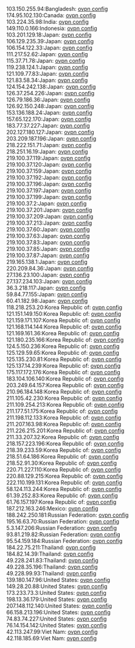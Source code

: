 103.150.255.94:Bangladesh: [ovpn config](vpn/103_150_255_94.ovpn)  
174.95.102.130:Canada: [ovpn config](vpn/174_95_102_130.ovpn)  
103.224.35.98:India: [ovpn config](vpn/103_224_35_98.ovpn)  
149.110.0.166:Indonesia: [ovpn config](vpn/149_110_0_166.ovpn)  
103.201.129.18:Japan: [ovpn config](vpn/103_201_129_18.ovpn)  
106.129.235.39:Japan: [ovpn config](vpn/106_129_235_39.ovpn)  
106.154.122.33:Japan: [ovpn config](vpn/106_154_122_33.ovpn)  
111.217.52.62:Japan: [ovpn config](vpn/111_217_52_62.ovpn)  
115.37.71.78:Japan: [ovpn config](vpn/115_37_71_78.ovpn)  
119.238.124.1:Japan: [ovpn config](vpn/119_238_124_1.ovpn)  
121.109.77.83:Japan: [ovpn config](vpn/121_109_77_83.ovpn)  
121.83.58.34:Japan: [ovpn config](vpn/121_83_58_34.ovpn)  
124.154.242.138:Japan: [ovpn config](vpn/124_154_242_138.ovpn)  
126.37.254.226:Japan: [ovpn config](vpn/126_37_254_226.ovpn)  
126.79.186.36:Japan: [ovpn config](vpn/126_79_186_36.ovpn)  
126.92.150.248:Japan: [ovpn config](vpn/126_92_150_248.ovpn)  
153.136.188.24:Japan: [ovpn config](vpn/153_136_188_24.ovpn)  
157.65.122.170:Japan: [ovpn config](vpn/157_65_122_170.ovpn)  
183.77.37.227:Japan: [ovpn config](vpn/183_77_37_227.ovpn)  
202.127.180.127:Japan: [ovpn config](vpn/202_127_180_127.ovpn)  
203.209.187.196:Japan: [ovpn config](vpn/203_209_187_196.ovpn)  
218.222.151.71:Japan: [ovpn config](vpn/218_222_151_71.ovpn)  
218.251.16.19:Japan: [ovpn config](vpn/218_251_16_19.ovpn)  
219.100.37.119:Japan: [ovpn config](vpn/219_100_37_119.ovpn)  
219.100.37.120:Japan: [ovpn config](vpn/219_100_37_120.ovpn)  
219.100.37.159:Japan: [ovpn config](vpn/219_100_37_159.ovpn)  
219.100.37.192:Japan: [ovpn config](vpn/219_100_37_192.ovpn)  
219.100.37.196:Japan: [ovpn config](vpn/219_100_37_196.ovpn)  
219.100.37.197:Japan: [ovpn config](vpn/219_100_37_197.ovpn)  
219.100.37.199:Japan: [ovpn config](vpn/219_100_37_199.ovpn)  
219.100.37.2:Japan: [ovpn config](vpn/219_100_37_2.ovpn)  
219.100.37.201:Japan: [ovpn config](vpn/219_100_37_201.ovpn)  
219.100.37.209:Japan: [ovpn config](vpn/219_100_37_209.ovpn)  
219.100.37.213:Japan: [ovpn config](vpn/219_100_37_213.ovpn)  
219.100.37.60:Japan: [ovpn config](vpn/219_100_37_60.ovpn)  
219.100.37.63:Japan: [ovpn config](vpn/219_100_37_63.ovpn)  
219.100.37.83:Japan: [ovpn config](vpn/219_100_37_83.ovpn)  
219.100.37.85:Japan: [ovpn config](vpn/219_100_37_85.ovpn)  
219.100.37.87:Japan: [ovpn config](vpn/219_100_37_87.ovpn)  
219.165.138.1:Japan: [ovpn config](vpn/219_165_138_1.ovpn)  
220.209.84.36:Japan: [ovpn config](vpn/220_209_84_36.ovpn)  
27.136.23.100:Japan: [ovpn config](vpn/27_136_23_100.ovpn)  
27.137.234.103:Japan: [ovpn config](vpn/27_137_234_103.ovpn)  
36.3.218.117:Japan: [ovpn config](vpn/36_3_218_117.ovpn)  
59.84.77.155:Japan: [ovpn config](vpn/59_84_77_155.ovpn)  
60.41.182.98:Japan: [ovpn config](vpn/60_41_182_98.ovpn)  
118.218.253.20:Korea Republic of: [ovpn config](vpn/118_218_253_20.ovpn)  
121.151.149.150:Korea Republic of: [ovpn config](vpn/121_151_149_150.ovpn)  
121.159.171.107:Korea Republic of: [ovpn config](vpn/121_159_171_107.ovpn)  
121.168.114.144:Korea Republic of: [ovpn config](vpn/121_168_114_144.ovpn)  
121.169.161.36:Korea Republic of: [ovpn config](vpn/121_169_161_36.ovpn)  
121.180.235.166:Korea Republic of: [ovpn config](vpn/121_180_235_166.ovpn)  
124.5.150.236:Korea Republic of: [ovpn config](vpn/124_5_150_236.ovpn)  
125.129.59.65:Korea Republic of: [ovpn config](vpn/125_129_59_65.ovpn)  
125.135.230.81:Korea Republic of: [ovpn config](vpn/125_135_230_81.ovpn)  
125.137.14.239:Korea Republic of: [ovpn config](vpn/125_137_14_239.ovpn)  
175.117.172.176:Korea Republic of: [ovpn config](vpn/175_117_172_176.ovpn)  
183.104.106.140:Korea Republic of: [ovpn config](vpn/183_104_106_140.ovpn)  
203.249.64.157:Korea Republic of: [ovpn config](vpn/203_249_64_157.ovpn)  
210.96.184.148:Korea Republic of: [ovpn config](vpn/210_96_184_148.ovpn)  
211.105.42.230:Korea Republic of: [ovpn config](vpn/211_105_42_230.ovpn)  
211.109.254.213:Korea Republic of: [ovpn config](vpn/211_109_254_213.ovpn)  
211.177.51.175:Korea Republic of: [ovpn config](vpn/211_177_51_175.ovpn)  
211.198.112.133:Korea Republic of: [ovpn config](vpn/211_198_112_133.ovpn)  
211.207.163.98:Korea Republic of: [ovpn config](vpn/211_207_163_98.ovpn)  
211.226.215.201:Korea Republic of: [ovpn config](vpn/211_226_215_201.ovpn)  
211.33.207.32:Korea Republic of: [ovpn config](vpn/211_33_207_32.ovpn)  
218.157.223.196:Korea Republic of: [ovpn config](vpn/218_157_223_196.ovpn)  
218.39.233.59:Korea Republic of: [ovpn config](vpn/218_39_233_59.ovpn)  
218.51.64.186:Korea Republic of: [ovpn config](vpn/218_51_64_186.ovpn)  
218.52.91.30:Korea Republic of: [ovpn config](vpn/218_52_91_30.ovpn)  
220.71.227.110:Korea Republic of: [ovpn config](vpn/220_71_227_110.ovpn)  
220.88.129.215:Korea Republic of: [ovpn config](vpn/220_88_129_215.ovpn)  
222.110.199.131:Korea Republic of: [ovpn config](vpn/222_110_199_131.ovpn)  
58.124.113.244:Korea Republic of: [ovpn config](vpn/58_124_113_244.ovpn)  
61.39.252.83:Korea Republic of: [ovpn config](vpn/61_39_252_83.ovpn)  
61.76.157.197:Korea Republic of: [ovpn config](vpn/61_76_157_197.ovpn)  
187.212.163.246:Mexico: [ovpn config](vpn/187_212_163_246.ovpn)  
188.242.250.181:Russian Federation: [ovpn config](vpn/188_242_250_181.ovpn)  
195.16.63.70:Russian Federation: [ovpn config](vpn/195_16_63_70.ovpn)  
5.3.147.206:Russian Federation: [ovpn config](vpn/5_3_147_206.ovpn)  
93.81.219.82:Russian Federation: [ovpn config](vpn/93_81_219_82.ovpn)  
95.54.159.184:Russian Federation: [ovpn config](vpn/95_54_159_184.ovpn)  
184.22.75.211:Thailand: [ovpn config](vpn/184_22_75_211.ovpn)  
184.82.14.39:Thailand: [ovpn config](vpn/184_82_14_39.ovpn)  
49.228.241.83:Thailand: [ovpn config](vpn/49_228_241_83.ovpn)  
49.228.35.196:Thailand: [ovpn config](vpn/49_228_35_196.ovpn)  
49.228.99.93:Thailand: [ovpn config](vpn/49_228_99_93.ovpn)  
139.180.147.96:United States: [ovpn config](vpn/139_180_147_96.ovpn)  
149.28.20.88:United States: [ovpn config](vpn/149_28_20_88.ovpn)  
173.233.73.3:United States: [ovpn config](vpn/173_233_73_3.ovpn)  
198.13.36.179:United States: [ovpn config](vpn/198_13_36_179.ovpn)  
207.148.112.140:United States: [ovpn config](vpn/207_148_112_140.ovpn)  
66.158.213.196:United States: [ovpn config](vpn/66_158_213_196.ovpn)  
74.83.74.227:United States: [ovpn config](vpn/74_83_74_227.ovpn)  
76.14.154.142:United States: [ovpn config](vpn/76_14_154_142.ovpn)  
42.113.247.99:Viet Nam: [ovpn config](vpn/42_113_247_99.ovpn)  
42.118.185.69:Viet Nam: [ovpn config](vpn/42_118_185_69.ovpn)  
